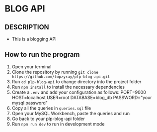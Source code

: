 # BLOG API

## DESCRIPTION

- This is a blogging API

## How to run the program

1. Open your terminal
2. Clone the repository by running `git clone https://github.com/topzyray/plp-blog-api.git`
3. Run `cd plp-blog-api` to change directory into the project folder
4. Run `npm install` to install the necessary dependencies
5. Create a `.env` and add your configuration as follows:
   PORT=9000
   HOST=localhost
   USER=root
   DATABASE=blog_db
   PASSWORD="your mysql password"
6. Copy all the queries in `queries.sql` file
7. Open your MySQL Workbench, paste the queries and run
8. Go back to your plp-blog-api folder
9. Run `npm run dev` to run in development mode
